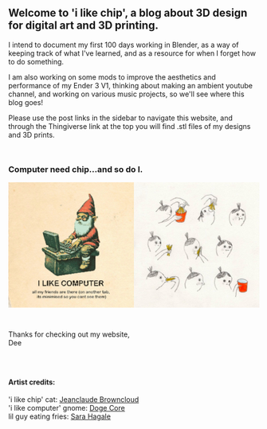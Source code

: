 ## Welcome to 'i like chip', a blog about 3D design for digital art and 3D printing.

I intend to document my first 100 days working in Blender, as a way of keeping track of what I've learned, and as a resource for when I forget how to do something.

I am also working on some mods to improve the aesthetics and performance of my Ender 3 V1, thinking about making an ambient youtube channel, and working on various music projects, so we'll see where this blog goes!

Please use the post links in the sidebar to navigate this website, and through the Thingiverse link at the top you will find .stl files of my designs and 3D prints.

<div style="height: 1em"> </div>

### Computer need chip...and so do I.

![computers](/images/i-like-computers-and-fries.JPEG)

<div style="height: 1em"> </div>

Thanks for checking out my website,  
Dee
<div style="height: 1em"> </div>
<div style="height: 1em"> </div>

#### Artist credits:  
'i like chip' cat: [Jeanclaude Browncloud](https://www.instagram.com/jeanclaude_browncloud/)  
'i like computer' gnome: [Doge Core](https://www.dogecore.com/)  
lil guy eating fries: [Sara Hagale](https://www.shagey.com/)









<div style="height: 1em"> </div>
